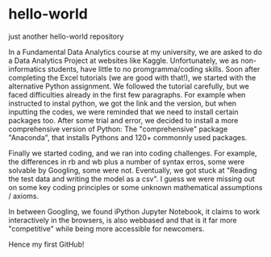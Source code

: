 # hello-world
just another hello-world repository

In a Fundamental Data Analytics course at my university, we are asked to do a Data Analytics Project at websites like Kaggle. Unfortunately, we as non-informatics students, have little to no promgramma/coding skills. Soon after completing the Excel tutorials (we are good with that!), we started with the alternative Python assignment. We followed the tutorial carefully, but we faced difficulties already in the first few paragraphs. For example when instructed to instal python, we got the link and the version, but when inputting the codes, we were reminded that we need to install certain packages too. After some trial and error, we decided to install a more comprehensive version of Python: The "comprehensive" package "Anaconda", that installs Pythons and 120+ commonnly used packages. 

Finally we started coding, and we ran into coding challenges. For example, the differences in rb and wb plus a number of syntax erros, some were solvable by Googling, some were not. Eventually, we got stuck at "Reading the test data and writing the model as a csv". I guess we were missing out on some key coding principles or some unknown mathematical assumptions / axioms. 

In between Googling, we found iPython Jupyter Notebook, it claims to work interactively in the browsers, is also webbased and that is it far more "competitive" while being more accessible for newcomers.  

Hence my first GitHub!
